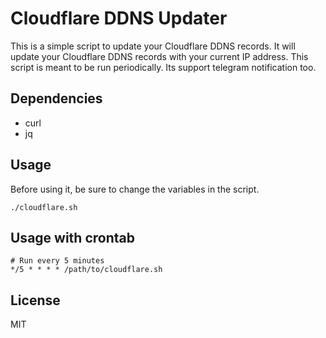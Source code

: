 # Cloudflare DDNS Updater

This is a simple script to update your Cloudflare DDNS records. It will update your Cloudflare DDNS records with your current IP address. This script is meant to be run periodically.
Its support telegram notification too.

## Dependencies

- curl
- jq

## Usage

Before using it, be sure to change the variables in the script.

```
./cloudflare.sh
```

## Usage with crontab

```
# Run every 5 minutes
*/5 * * * * /path/to/cloudflare.sh
```

## License

MIT
